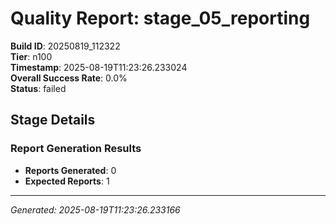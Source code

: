 # Quality Report: stage_05_reporting

**Build ID**: 20250819_112322  
**Tier**: n100  
**Timestamp**: 2025-08-19T11:23:26.233024  
**Overall Success Rate**: 0.0%  
**Status**: failed

## Stage Details

### Report Generation Results

- **Reports Generated**: 0
- **Expected Reports**: 1

---
*Generated: 2025-08-19T11:23:26.233166*
